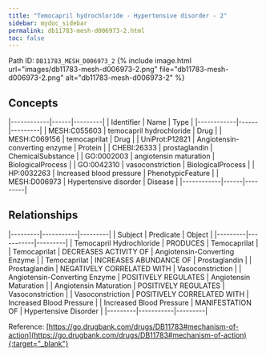 ```yaml
---
title: "Temocapril hydrochloride - Hypertensive disorder - 2"
sidebar: mydoc_sidebar
permalink: db11783-mesh-d006973-2.html
toc: false 
---
```



Path ID: `DB11783_MESH_D006973_2`
{% include image.html url="images/db11783-mesh-d006973-2.png" file="db11783-mesh-d006973-2.png" alt="db11783-mesh-d006973-2" %}

## Concepts

|------------|------|---------|
| Identifier | Name | Type    |
|------------|------|---------|
| MESH:C055603 | temocapril hydrochloride | Drug |
| MESH:C069156 | temocaprilat | Drug |
| UniProt:P12821 | Angiotensin-converting enzyme | Protein |
| CHEBI:26333 | prostaglandin | ChemicalSubstance |
| GO:0002003 | angiotensin maturation | BiologicalProcess |
| GO:0042310 | vasoconstriction | BiologicalProcess |
| HP:0032263 | Increased blood pressure | PhenotypicFeature |
| MESH:D006973 | Hypertensive disorder | Disease |
|------------|------|---------|

## Relationships

|---------|-----------|---------|
| Subject | Predicate | Object  |
|---------|-----------|---------|
| Temocapril Hydrochloride | PRODUCES | Temocaprilat |
| Temocaprilat | DECREASES ACTIVITY OF | Angiotensin-Converting Enzyme |
| Temocaprilat | INCREASES ABUNDANCE OF | Prostaglandin |
| Prostaglandin | NEGATIVELY CORRELATED WITH | Vasoconstriction |
| Angiotensin-Converting Enzyme | POSITIVELY REGULATES | Angiotensin Maturation |
| Angiotensin Maturation | POSITIVELY REGULATES | Vasoconstriction |
| Vasoconstriction | POSITIVELY CORRELATED WITH | Increased Blood Pressure |
| Increased Blood Pressure | MANIFESTATION OF | Hypertensive Disorder |
|---------|-----------|---------|

Reference: [https://go.drugbank.com/drugs/DB11783#mechanism-of-action](https://go.drugbank.com/drugs/DB11783#mechanism-of-action){:target="_blank"}